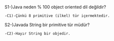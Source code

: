 S1-)Java neden % 100 object oriented dil değildir?

    -C1)-Çünkü 8 primitive (ilkel) tür içermektedir.

S2-)Javada String bir primitive tür müdür?

    -C2)-Hayır String bir objedir.
